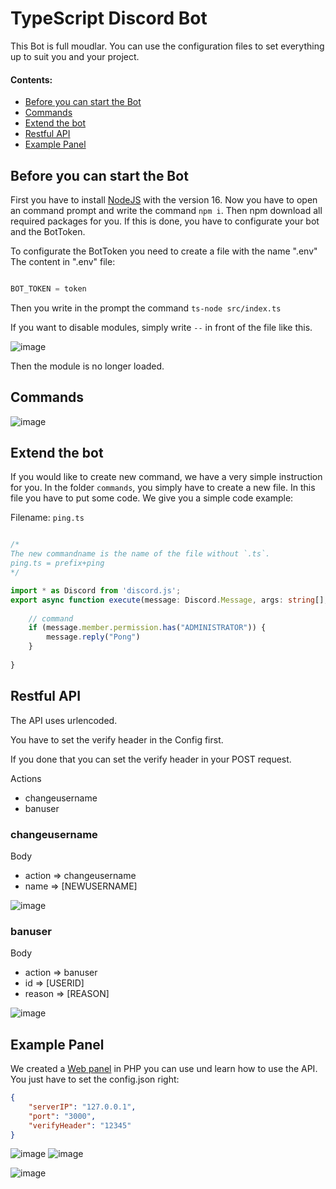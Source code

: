 # TypeScript Discord Bot


This Bot is full moudlar.
You can use the configuration files to set everything up to suit you and your project.


#### Contents:
- [Before you can start the Bot](#before-you-can-start-the-bot)
- [Commands](#commands)
- [Extend the bot](#extend-the-bot)
- [Restful API](#restful-api)
- [Example Panel](#example-panel)


## Before you can start the Bot

First you have to install [NodeJS](https://nodejs.org/) with the version 16.
Now you have to open an command prompt and write the command `npm i`.
Then npm download all required packages for you. If this is done, you have to configurate your bot and the BotToken.


To configurate the BotToken you need to create a file with the name ".env"
The content in ".env" file:
```js

BOT_TOKEN = token

```

Then you write in the prompt the command `ts-node src/index.ts`

If you want to disable modules, simply write `--` in front of the file like this.

![image](https://user-images.githubusercontent.com/47639297/155397964-aa425512-5d3d-4dbc-a78a-601a736ac3ec.png)

Then the module is no longer loaded.

## Commands
![image](https://user-images.githubusercontent.com/54581078/154839019-8e8ff64f-f3f6-42c3-a2a4-470d79b084af.png)


## Extend the bot
If you would like to create new command, we have a very simple instruction for you.
In the folder `commands`, you simply have to create a new file. In this file you have to put some code.
We give you a simple code example:

Filename: `ping.ts` 
```ts

/*
The new commandname is the name of the file without `.ts`.
ping.ts = prefix+ping
*/

import * as Discord from 'discord.js';
export async function execute(message: Discord.Message, args: string[], bot: Discord.Client) {
    
    // command
    if (message.member.permission.has("ADMINISTRATOR")) {
        message.reply("Pong")
    }
    
}
```

## Restful API
The API uses urlencoded.

You have to set the verify header in the Config first.

If you done that you can set the verify header in your POST request.

Actions
- changeusername
- banuser


### changeusername
Body
- action => changeusername
- name   => [NEWUSERNAME]

![image](https://user-images.githubusercontent.com/54581078/154807834-cceaad0a-31ea-4483-a1be-75c42814254b.png)

### banuser
Body
- action => banuser
- id     => [USERID]
- reason => [REASON]

![image](https://user-images.githubusercontent.com/54581078/154807969-0e16e8b6-c1db-4f4e-8eea-d11e5498c882.png)

## Example Panel
We created a [Web panel](https://github.com/LvckyWorld/free-discord-bot-webpanel) in PHP you can use und learn how to use the API.
You just have to set the config.json right:
```json
{
    "serverIP": "127.0.0.1",
    "port": "3000",
    "verifyHeader": "12345"
}
```

![image](https://user-images.githubusercontent.com/54581078/154838874-dcf611dd-d295-4da3-af9d-830818e7b9a8.png) 
![image](https://user-images.githubusercontent.com/54581078/154838888-8e5acdf9-8a7c-43ce-be09-e7f838f2b918.png)

![image](https://user-images.githubusercontent.com/54581078/154838926-3bdf84c5-ae1b-4890-a7e7-06c29430d586.png)

